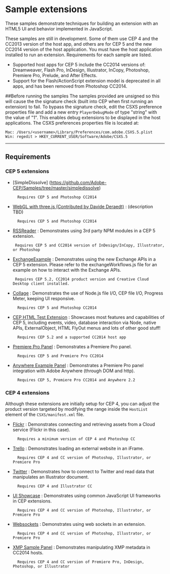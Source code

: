 Sample extensions
=======

These samples demonstrate techniques for building an extension with an HTML5 UI and behavior implemented in JavaScript. 

These samples are still in development. Some of them use CEP 4 and the CC2013 version of the host app, and others are for CEP 5 and the new CC2014 version of the host application. You must have the host application installed to run an extension. Requirements for each sample are listed.

* Supported host apps for CEP 5 include the CC2014 versions of: Dreamweaver, Flash Pro, InDesign, Illustrator, InCopy, Photoshop, Premiere Pro, Prelude, and After Effects. 
* Support for the Flash/ActionScript extension model is deprecated in all apps, and has been removed from Photoshop CC2014.

##Before running the samples
The samples provided are unsigned so this will cause the the signature check (built into CEP when first running an extension) to fail. To bypass the signature check, edit the CSXS preference properties file and add a new entry `PlayerDebugMode` of type "string" with the value of "1". This enables debug extensions to be displayed in the host applications. The CSXS preferences properties file is located at:
```
Mac: /Users/<username>/Library/Preferences/com.adobe.CSXS.5.plist
Win: regedit > HKEY_CURRENT_USER/Software/Adobe/CSXS.5
```
----
## Requirements

### CEP 5 extensions

* [SimpleDissolve] (https://github.com/Adobe-CEP/Samples/tree/master/simpledissolve)
	
		Requires CEP 5 and Photoshop CC2014

* [WebGL with three.js (Contributed by Davide Deraedt)](https://github.com/Adobe-CEP/Samples/tree/master/webgl_threejs) : (description TBD)

		Requires CEP 5 and Photoshop CC2014

*  [RSSReader](https://github.com/Adobe-CEP/Samples/tree/master/RSSReader) : Demonstrates using 3rd party NPM modules in a CEP 5 extension.

		Requires CEP 5 and CC2014 version of InDesign/InCopy, Illustrator, or Photoshop

*  [ExchangeExample](https://github.com/Adobe-CEP/Samples/tree/master/ExchangeExample) : Demonstrates using the new Exchange APIs in a CEP 5 extension. Please refer to the exchangeWorkflows.js file for an example on how to interact with the Exchange APIs.

		Requires CEP 5.2, CC2014 product version and Creative Cloud Desktop client installed.

* [Collage](https://github.com/Adobe-CEP/Samples/tree/master/Collage) : Demonstrates the use of Node.js file I/O, CEP file I/O, Progress Meter, keeping UI responsive. 

		Requires CEP 5 and Photoshop CC2014

* [CEP HTML Test Extension](https://github.com/Adobe-CEP/Samples/tree/master/CEP_HTML_Test_Extension) : 
Showcases most features and capabilities of CEP 5, including events, video, database interaction via Node, native APIs, ExternalObject, HTML FlyOut menus and lots of other good stuff!

		Requires CEP 5.2 and a supported CC2014 host app

* [Premiere Pro Panel](https://github.com/Adobe-CEP/Samples/tree/master/PProPanel) : Demonstrates a Premiere Pro panel.

		Requires CEP 5 and Premiere Pro CC2014
		
* [Anywhere Example Panel](https://github.com/Adobe-CEP/Samples/tree/master/AnywhereExamplePanel) : Demonstrates a Premiere Pro panel integration with Adobe Anywhere (through DOM and http).

		Requires CEP 5, Premiere Pro CC2014 and Anywhere 2.2

### CEP 4 extensions
Although these extensions are initially setup for CEP 4, you can adjust the product version targeted by modifying the range inside the `HostList` element of the `CSXS/manifest.xml` file.

* [Flickr](https://github.com/Adobe-CEP/Samples/tree/master/Flickr) : Demonstrates connecting and retrieving assets from a Cloud service (Flickr in this case). 

		Requires a minimum version of CEP 4 and Photoshop CC

* [Trello](https://github.com/Adobe-CEP/Samples/tree/master/Trello) : Demonstrates loading an external website in an iFrame.

		Requires CEP 4 and CC version of Photoshop, Illustrator, or Premiere Pro

* [Twitter](https://github.com/Adobe-CEP/Samples/tree/master/Twitter) : Demonstrates how to connect to Twitter and read data that manipulates an Illustrator document. 

		Requires CEP 4 and Illustrator CC

* [UI Showcase](https://github.com/Adobe-CEP/Samples/tree/master/UI_Showcase) : Demonstrates using common JavaScript UI frameworks in CEP extensions. 

		Requires CEP 4 and CC version of Photoshop, Illustrator, or Premiere Pro

* [Websockets](https://github.com/Adobe-CEP/Samples/tree/master/Websocket) : Demonstrates using web sockets in an extension. 

		Requires CEP 4 and CC version of Photoshop, Illustrator, or Premiere Pro

* [XMP Sample Panel](https://github.com/Adobe-CEP/Samples/tree/master/XmpSamplePanel) : Demonstrates manipulating XMP metadata in CC2014 hosts. 

		Requires CEP 4 and CC version of Premiere Pro, InDesign, Photoshop, or Illustrator
